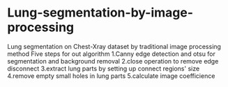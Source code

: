 # Lung-segmentation-by-image-processing
Lung segmentation on Chest-Xray dataset by traditional image processing method
Five steps for out algorithm
1.Canny edge detection and otsu for segmentation and background removal
2.close operation to remove edge disconnect
3.extract lung parts by setting up connect regions' size
4.remove empty small holes in lung parts
5.calculate image coefficience
